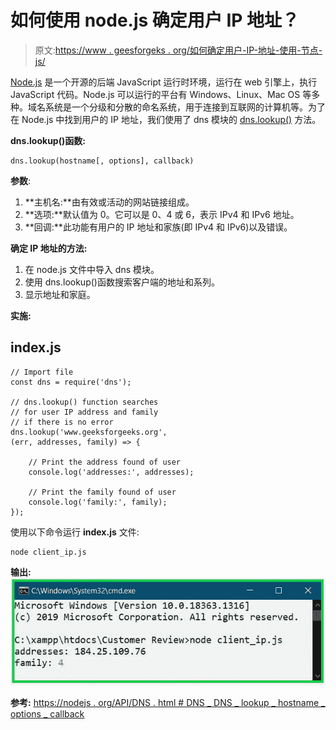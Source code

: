 # 如何使用 node.js 确定用户 IP 地址？

> 原文:[https://www . geesforgeks . org/如何确定用户-IP-地址-使用-节点-js/](https://www.geeksforgeeks.org/how-to-determine-the-user-ip-address-using-node-js/)

[Node.js](https://www.geeksforgeeks.org/introduction-to-nodejs/) 是一个开源的后端 JavaScript 运行时环境，运行在 web 引擎上，执行 JavaScript 代码。Node.js 可以运行的平台有 Windows、Linux、Mac OS 等多种。域名系统是一个分级和分散的命名系统，用于连接到互联网的计算机等。为了在 Node.js 中找到用户的 IP 地址，我们使用了 dns 模块的 [dns.lookup()](https://www.geeksforgeeks.org/node-js-dns-lookup-method/) 方法。

**dns.lookup()函数:**

```
dns.lookup(hostname[, options], callback)
```

**参数**:

1.  **主机名:**由有效或活动的网站链接组成。
2.  **选项:**默认值为 0。它可以是 0、4 或 6，表示 IPv4 和 IPv6 地址。
3.  **回调:**此功能有用户的 IP 地址和家族(即 IPv4 和 IPv6)以及错误。

**确定 IP 地址的方法:**

1.  在 node.js 文件中导入 dns 模块。
2.  使用 dns.lookup()函数搜索客户端的地址和系列。
3.  显示地址和家庭。

**实施:**

## index.js

```
// Import file
const dns = require('dns');

// dns.lookup() function searches
// for user IP address and family
// if there is no error
dns.lookup('www.geeksforgeeks.org', 
(err, addresses, family) => {

    // Print the address found of user
    console.log('addresses:', addresses);

    // Print the family found of user  
    console.log('family:', family);
});
```

使用以下命令运行 **index.js** 文件:

```
node client_ip.js
```

**输出:**
![](img/947682c5e90c64d6c85897afe1aea46d.png)

**参考:**
[<u>https://nodejs . org/API/DNS . html # DNS _ DNS _ lookup _ hostname _ options _ callback</u>](https://nodejs.org/api/dns.html#dns_dns_lookup_hostname_options_callback)